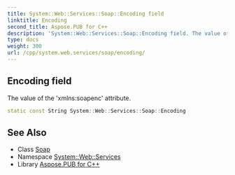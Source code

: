 ```yaml
---
title: System::Web::Services::Soap::Encoding field
linktitle: Encoding
second_title: Aspose.PUB for C++
description: 'System::Web::Services::Soap::Encoding field. The value of the ''xmlns:soapenc'' attribute in C++.'
type: docs
weight: 300
url: /cpp/system.web.services/soap/encoding/
---
```

## Encoding field


The value of the 'xmlns:soapenc' attribute.

```cpp
static const String System::Web::Services::Soap::Encoding
```

## See Also

* Class [Soap](../)
* Namespace [System::Web::Services](../../)
* Library [Aspose.PUB for C++](../../../)
